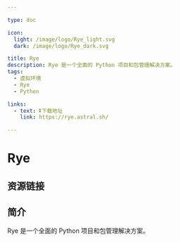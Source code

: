 ```yaml
---

type: doc

icon:
  light: /image/logo/Rye_light.svg
  dark: /image/logo/Rye_dark.svg

title: Rye
description: Rye 是一个全面的 Python 项目和包管理解决方案。
tags:
  - 虚拟环境
  - Rye
  - Python

links:
  - text: ⏬下载地址
    link: https://rye.astral.sh/

---
```


<ShowLogo />

# Rye

<ShowTags />

<ShowBreadcrumb />

## 资源链接

<ShowLinks />

## 简介

Rye 是一个全面的 Python 项目和包管理解决方案。
